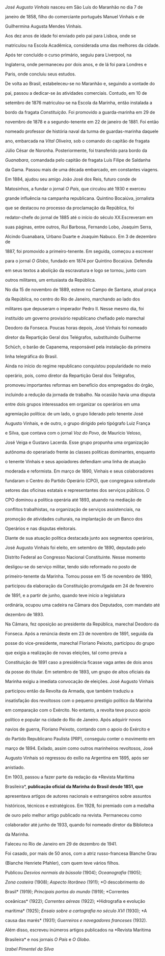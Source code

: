 

*José Augusto Vinhais* nasceu em São Luís do Maranhão no dia 7 de

janeiro de 1858, filho do comerciante português Manuel Vinhais e de

Guilhermina Augusta Mendes Vinhais.



Aos dez anos de idade foi enviado pelo pai para Lisboa, onde se

matriculou na Escola Acadêmica, considerada uma das melhores da cidade.

Após ter concluído o curso primário, seguiu para Liverpool, na

Inglaterra, onde permaneceu por dois anos, e de lá foi para Londres e

Paris, onde concluiu seus estudos.



De volta ao Brasil, estabeleceu-se no Maranhão e, seguindo a vontade do

pai, passou a dedicar-se às atividades comerciais. Contudo, em 10 de

setembro de 1876 matriculou-se na Escola da Marinha, então instalada a

bordo da fragata *Constituição*. Foi promovido a guarda-marinha em 29 de

novembro de 1878 e a segundo-tenente em 22 de janeiro de 1881. Foi então

nomeado professor de história naval da turma de guardas-marinha daquele

ano, embarcada na *Vital Oliveira*, sob o comando do capitão de fragata

Júlio César de Noronha. Posteriormente, foi transferido para bordo da

*Guanabara*, comandada pelo capitão de fragata Luís Filipe de Saldanha

da Gama. Passou mais de uma década embarcado, em constantes viagens.



Em 1884, ajudou seu amigo João José dos Reis, futuro conde de

Matosinhos, a fundar o jornal *O País*, que circulou até 1930 e exerceu

grande influência na campanha republicana. Quintino Bocaiúva, jornalista

que se destacou no processo da proclamação da República, foi

redator-chefe do jornal de 1885 até o início do século XX.Escreveram em

suas páginas, entre outros, Rui Barbosa, Fernando Lobo, Joaquim Serra,

Alcindo Guanabara, Urbano Duarte e Joaquim Nabuco. Em 3 de dezembro de

1887, foi promovido a primeiro-tenente. Em seguida, começou a escrever

para o jornal *O Globo*, fundado em 1874 por Quintino Bocaiúva. Defendia

em seus textos a abolição da escravatura e logo se tornou, junto com

outros militares, um entusiasta da República.



No dia 15 de novembro de 1889, esteve no Campo de Santana, atual praça

da República, no centro do Rio de Janeiro, marchando ao lado dos

militares que depuseram o imperador Pedro II. Nesse mesmo dia, foi

instituído um governo provisório republicano chefiado pelo marechal

Deodoro da Fonseca. Poucas horas depois, José Vinhais foi nomeado

diretor da Repartição Geral dos Telégrafos, substituindo Guilherme

Schüch, o barão de Capanema, responsável pela instalação da primeira

linha telegráfica do Brasil.



Ainda no início do regime republicano conquistou popularidade no meio

operário, pois, como diretor da Repartição Geral dos Telégrafos,

promoveu importantes reformas em benefício dos empregados do órgão,

incluindo a redução da jornada de trabalho. Na ocasião havia uma disputa

entre dois grupos interessados em organizar os operários em uma

agremiação política: de um lado, o grupo liderado pelo tenente José

Augusto Vinhais, e de outro, o grupo dirigido pelo tipógrafo Luiz França

e Silva, que contava com o jornal *Voz do Povo*, de Maurício Veloso,

José Veiga e Gustavo Lacerda. Esse grupo propunha uma organização

autônoma do operariado frente às classes políticas dominantes, enquanto

o tenente Vinhais e seus apoiadores defendiam uma linha de atuação

moderada e reformista. Em março de 1890, Vinhais e seus colaboradores

fundaram o Centro do Partido Operário (CPO), que congregava sobretudo

setores das oficinas estatais e representantes dos serviços públicos. O

CPO dominou a política operária até 1893, atuando na mediação de

conflitos trabalhistas, na organização de serviços assistenciais, na

promoção de atividades culturais, na implantação de um Banco dos

Operários e nas disputas eleitorais.



Diante de sua atuação política destacada junto aos segmentos operários,

José Augusto Vinhais foi eleito, em setembro de 1890, deputado pelo

Distrito Federal ao Congresso Nacional Constituinte. Nesse momento

desligou-se do serviço militar, tendo sido reformado no posto de

primeiro-tenente da Marinha. Tomou posse em 15 de novembro de 1890,

participou da elaboração da Constituição promulgada em 24 de fevereiro

de 1891, e a partir de junho, quando teve início a legislatura

ordinária, ocupou uma cadeira na Câmara dos Deputados, com mandato até

dezembro de 1893.



Na Câmara, fez oposição ao presidente da República, marechal Deodoro da

Fonseca. Após a renúncia deste em 23 de novembro de 1891, seguida da

posse do vice-presidente, marechal Floriano Peixoto, participou do grupo

que exigia a realização de novas eleições, tal como previa a

Constituição de 1891 caso a presidência ficasse vaga antes de dois anos

da posse do titular. Em setembro de 1893, um grupo de altos oficiais da

Marinha exigiu a imediata convocação de eleições. José Augusto Vinhais

participou então da Revolta da Armada, que também traduziu a

insatisfação dos revoltosos com o pequeno prestígio político da Marinha

em comparação com o Exército. No entanto, a revolta teve pouco apoio

político e popular na cidade do Rio de Janeiro. Após adquirir novos

navios de guerra, Floriano Peixoto, contando com o apoio do Exército e

do Partido Republicano Paulista (PRP), conseguiu conter o movimento em

março de 1894. Exilado, assim como outros marinheiros revoltosos, José

Augusto Vinhais só regressou do exílio na Argentina em 1895, após ser

anistiado.



Em 1903, passou a fazer parte da redação da *Revista Marítima

Brasileira*, **publicação oficial da Marinha do Brasil desde 1851, que**

apresentava artigos de autores nacionais e estrangeiros sobre assuntos

históricos, técnicos e estratégicos. Em 1928, foi premiado com a medalha

de ouro pelo melhor artigo publicado na revista. Permaneceu como

colaborador até junho de 1933, quando foi nomeado diretor da Biblioteca

da Marinha.



Faleceu no Rio de Janeiro em 29 de dezembro de 1941.



Foi casado, por mais de 50 anos, com a atriz russo-francesa Blanche Grau

(Blanche Henriete Pfahler), com quem teve vários filhos.



Publicou *Desvios normais da bússola* (1904); *Oceanografia* (1905);

*Zona costeira* (1908); *Aspecto litorâneo* (1911); *O descobrimento do

Brasil* (1919); *Principais portos do mundo* (1919); *Correntes

oceânicas* (1922); *Correntes aéreas* (1922); *Hidrografia e evolução

marítima* (1925); *Ensaio sobre a cartografia no século XVI* (1930); *A

causa das marés* (1931); *Guerreiros e navegadores franceses* (1932).

Além disso, escreveu inúmeros artigos publicados na *Revista Marítima

Brasileira* e nos jornais *O País* e *O Globo*.



*Izabel Pimentel da Silva*



